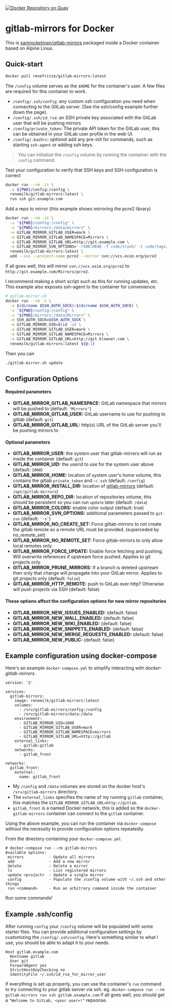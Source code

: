 [![Docker Repository on Quay](https://quay.io/repository/klowner/gitlab-mirrors/status "Docker Repository on Quay")](https://quay.io/repository/klowner/gitlab-mirrors)

# gitlab-mirrors for Docker

This is [samrocketman/gitlab-mirrors](https://github.com/samrocketman/gitlab-mirrors) packaged inside a Docker container
based on Alpine Linux.

## Quick-start
```bash
docker pull renefritze/gitlab-mirrors:latest
```
The `/config` volume serves as the `$HOME` for the container's user. A few files are required for this container to work.
- `/config/.ssh/config`: any custom ssh configuration you need when connecting to the GitLab server. (See the ssh/config example further down the page).
- `/config/.ssh/id_rsa`: an SSH private key associated with the GitLab user that will be pushing mirrors
- `/config/private_token`: The private API token for the GitLab user, this can be obtained in your GitLab user profile in the web UI.
- `/config/.bashrc`: *optional* add any pre-init for commands, such as starting `ssh-agent` or adding ssh keys.

> You can initialize the `/config` volume by running the container with the `config` command.

Test your configuration to verify that SSH keys and SSH configuration is correct
```bash
docker run --rm -it \
  -v ${PWD}/config:/config \
  renemilk/gitlab-mirrors:latest \
  run ssh git.example.com
```

Add a repo to mirror (this example shows mirroring the pcre2 library)
```bash
docker run --rm -it \
  -v "${PWD}/config:/config" \
  -v "${PWD}/mirrors:/data/mirrors" \
  -e GITLAB_MIRROR_GITLAB_USER=mark \
  -e GITLAB_MIRROR_GITLAB_NAMESPACE=Mirrors \
  -e GITLAB_MIRROR_GITLAB_URL=http://git.example.com \
  -e GITLAB_MIRROR_SVN_OPTIONS='-r500:HEAD -T code/trunk/ -t code/tags/' \
  renemilk/gitlab-mirrors:latest \
  add --svn --project-name pcre2 --mirror svn://vcs.exim.org/pcre2
```
If all goes well, this will mirror `svn://vcs.exim.org/pcre2` to `http://git.example.com/Mirrors/pcre2`.

I recommend making a short script such as this for running updates, etc. This example also exposes ssh-agent to the container for convenience.
```bash
# gitlab-mirror.sh
docker run --rm -i \
  -v $(dirname $SSH_AUTH_SOCK):$(dirname $SSH_AUTH_SOCK) \
  -v "${PWD}/config:/config" \
  -v "${PWD}/mirrors:/data/Mirrors" \
  -e SSH_AUTH_SOCK=$SSH_AUTH_SOCK \
  -e GITLAB_MIRROR_UID=$(id -u) \
  -e GITLAB_MIRROR_GITLAB_USER=mark \
  -e GITLAB_MIRROR_GITLAB_NAMESPACE=Mirrors \
  -e GITLAB_MIRROR_GITLAB_URL=http://git.klowner.com \
  renemilk/gitlab-mirrors:latest ${@:1}
```
Then you can
```bash
./gitlab-mirror.sh update
```

## Configuration Options
#### Required parameters
- **GITLAB_MIRROR_GITLAB_NAMESPACE:** GitLab namespace that mirrors will be pushed to (default: `'Mirrors'`)
- **GITLAB_MIRROR_GITLAB_USER:** GitLab username to use for pushing to gitlab (default: `git`)
- **GITLAB_MIRROR_GITLAB_URL:** http(s) URL of the GitLab server you'll be pushing mirrors to

#### Optional parameters
- **GITLAB_MIRROR_USER:** the system user that gitlab-mirrors will run as inside the container (default: `git`)
- **GITLAB_MIRROR_UID:** the userid to use for the system user above (default: `1000`)
- **GITLAB_MIRROR_HOME:** location of system user's home volume, this contains the gitlab `private_token` and `~/.ssh` (default: `/config`)
- **GITLAB_MIRROR_INSTALL_DIR:** location of [gitlab-mirrors](https://github.com/samrocketman/gitlab-mirrors/) (default: `/opt/gitlab-mirrors`)
- **GITLAB_MIRROR_REPO_DIR:** location of repositories volume, this should be persistent so you can run `update` later (default: `/data`)
- **GITLAB_MIRROR_COLORS:** enable color output (default: true)
- **GITLAB_MIRROR_SVN_OPTIONS:** additional parameters passed to `git-svn` (default: `'-s'`)
- **GITLAB_MIRROR_NO_CREATE_SET:** Force gitlab-mirrors to not create the gitlab remote so a remote URL must be provided. (superceded by no_remote_set)
- **GITLAB_MIRROR_NO_REMOTE_SET:** Force gitlab-mirrors to only allow local remotes only.
- **GITLAB_MIRROR_FORCE_UPDATE:** Enable force fetching and pushing. Will overwrite references if upstream force pushed. Applies to git projects only.
- **GITLAB_MIRROR_PRUNE_MIRRORS:** If a branch is deleted upstream then only that change will propagate into your GitLab mirror. Applies to git projects only (default: `false`)
- **GITLAB_MIRROR_HTTP_REMOTE:** push to GitLab over http? Otherwise will push projects via SSH (default: false)

#### These options affect the configuration options for new mirror repositories
- **GITLAB_MIRROR_NEW_ISSUES_ENABLED:** (default: false)
- **GITLAB_MIRROR_NEW_WALL_ENABLED:** (default: false)
- **GITLAB_MIRROR_NEW_WIKI_ENABLED:** (default: false)
- **GITLAB_MIRROR_NEW_SNIPPETS_ENABLED:** (default: false)
- **GITLAB_MIRROR_NEW_MERGE_REQUESTS_ENABLED:** (default: false)
- **GITLAB_MIRROR_NEW_PUBLIC:** (default: false)


## Example configuration using docker-compose
Here's an example `docker-compose.yml` to simplify interacting with *docker-gitlab-mirrors*.
```
version: '2'

services:
  gitlab-mirrors:
    image: renemilk/gitlab-mirrors:latest
    volumes:
      - /srv/gitlab-mirrors/config:/config
      - /srv/gitlab-mirrors/data:/data
    environment:
      - GITLAB_MIRROR_UID=1000
      - GITLAB_MIRROR_GITLAB_USER=mark
      - GITLAB_MIRROR_GITLAB_NAMESPACE=mirrors
      - GITLAB_MIRROR_GITLAB_URL=http://gitlab
    external_links:
      - gitlab:gitlab
    networks:
      - gitlab_front

networks:
  gitlab_front:
    external:
      name: gitlab_front
```
- My `/config` and `/data` volumes are stored on the docker host's `/srv/gitlab-mirrors` directory.
- The `external_links` specifies the name of my running `gitlab` container, this matches the `GITLAB_MIRROR_GITLAB_URL=http://gitlab`.
- `gitlab_front` is a named Docker network, this is added so the `docker-gitlab-mirrors` container can connect to the `gitlab` container.

Using the above example, you can run the container via `docker-compose` without the necessity to provide configuration options repeatedly.

From the directory containing your `docker-compose.yml`
```
# docker-compose run --rm gitlab-mirrors
Available options:
 mirrors           - Update all mirrors
 add               - Add a new mirror
 delete            - Delete a mirror
 ls                - List registered mirrors
 update <project>  - Update a single mirror
 config            - Populate the /config volume with ~/.ssh and other things
 run <command>     - Run an arbitrary command inside the container
```
Run some commands!

## Example .ssh/config
After running `config` your `/config` volume will be populated with some starter files. You can provide additional configuration settings by customizing the `/config/.ssh/config`. Here's something similar to what I use, you should be able to adapt it to your needs.
```
Host gitlab.example.com
  Hostname gitlab
  User git
  ForwardAgent yes
  StrictHostKeyChecking no
  IdentityFile ~/.ssh/id_rsa_for_mirror_user
```
If everything is set up properly, you can use the container's `run` command to try connecting to your gitlab server via ssh. eg.
`docker-compose run --rm gitlab-mirrors run ssh gitlab.example.com`
If all goes well, you should get a `"Welcome to GitLab, <your user>!"` repsonse.
